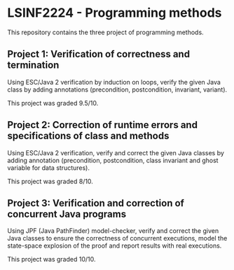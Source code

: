 # LSINF2224 - Programming methods

This repository contains the three project of programming methods.

## Project 1: Verification of correctness and termination

Using ESC/Java 2 verification by induction on loops, verify the given Java class by adding annotations (precondition, postcondition, invariant, variant).

This project was graded 9.5/10.

## Project 2: Correction of runtime errors and specifications of class and methods

Using ESC/Java 2 verification, verify and correct the given Java classes by adding annotation (precondition, postcondition, class invariant and ghost variable for data structures).

This project was graded 8/10.

## Project 3: Verification and correction of concurrent Java programs

Using JPF (Java PathFinder) model-checker, verify and correct the given Java classes to ensure the correctness of concurrent executions, model the state-space explosion of the proof and report results with real executions.

This project was graded 10/10.

